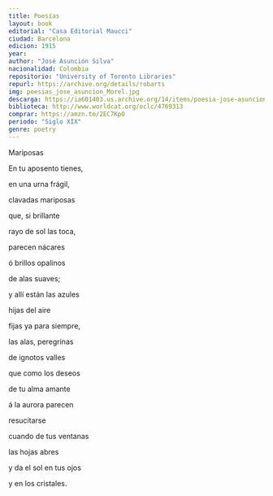 ```yaml
---
title: Poesías
layout: book
editorial: "Casa Editorial Maucci"
ciudad: Barcelona
edicion: 1915
year: 
author: "José Asunción Silva"
nacionalidad: Colombia
repositorio: "University of Toronto Libraries"
repurl: https://archive.org/details/robarts
img: poesias_jose_asuncion_Morel.jpg
descarga: https://ia601403.us.archive.org/14/items/poesia-jose-asuncion-silva/Poes%C3%ADa%20-%20Jos%C3%A9%20Asunci%C3%B3n%20Silva.pdf
biblioteca: http://www.worldcat.org/oclc/4769313
comprar: https://amzn.to/2EC7KpO
periodo: "Siglo XIX"
genre: poetry
---
```

 

Mariposas
 
En tu aposento tienes,
 
en una urna frágil,
 
clavadas mariposas
 
que, si brillante
 
rayo de sol las toca,
 
parecen nácares 
 
ó brillos opalinos
 
de alas suaves; 

y allí están las azules
 
hijas del aire
 
fijas ya para siempre,
 
las alas, peregrinas
 
de ignotos valles
 
que como los deseos
 
de tu alma amante
 
á la aurora parecen
 
resucitarse
 
cuando de tus ventanas
 
las hojas abres
 
y da el sol en tus ojos
 
y en los cristales.
